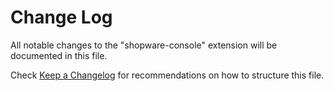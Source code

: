 # Change Log

All notable changes to the "shopware-console" extension will be documented in this file.

Check [Keep a Changelog](http://keepachangelog.com/) for recommendations on how to structure this file.